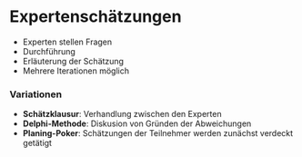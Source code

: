 # Expertenschätzungen

- Experten stellen Fragen
- Durchführung
- Erläuterung der Schätzung
- Mehrere Iterationen möglich

### Variationen

- **Schätzklausur**: Verhandlung zwischen den Experten
- **Delphi-Methode**: Diskusion von Gründen der Abweichungen
- **Planing-Poker**: Schätzungen der Teilnehmer werden zunächst verdeckt getätigt